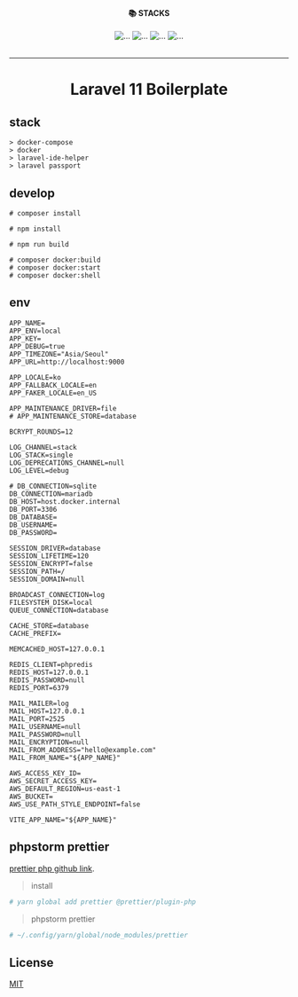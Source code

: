 <div align="center">

<div style="text-align: center;"><h4>📚 STACKS</h4></div>


<div style="text-align: center;">

<img src="https://img.shields.io/badge/php-525CBF?style=for-the-badge&logo=php&logoColor=black" alt="...">
<img src="https://img.shields.io/badge/laravel-525CBF?style=for-the-badge&logo=laravel&logoColor=black" alt="...">
<img src="https://img.shields.io/badge/docker-DEE0FA?style=for-the-badge&logo=docker&logoColor=black" alt="...">
<img src="https://img.shields.io/badge/mysql-1572B6?style=for-the-badge&logo=mysql&logoColor=black" alt="...">
</div>

<br />
<hr />

<h1 style="text-align: center;">Laravel 11 Boilerplate</h1>
</div>

## stack
```shell
> docker-compose
> docker
> laravel-ide-helper
> laravel passport 
```

## develop
```shell
# composer install

# npm install

# npm run build

# composer docker:build
# composer docker:start
# composer docker:shell
```

## env
```shell
APP_NAME=
APP_ENV=local
APP_KEY=
APP_DEBUG=true
APP_TIMEZONE="Asia/Seoul"
APP_URL=http://localhost:9000

APP_LOCALE=ko
APP_FALLBACK_LOCALE=en
APP_FAKER_LOCALE=en_US

APP_MAINTENANCE_DRIVER=file
# APP_MAINTENANCE_STORE=database

BCRYPT_ROUNDS=12

LOG_CHANNEL=stack
LOG_STACK=single
LOG_DEPRECATIONS_CHANNEL=null
LOG_LEVEL=debug

# DB_CONNECTION=sqlite
DB_CONNECTION=mariadb
DB_HOST=host.docker.internal
DB_PORT=3306
DB_DATABASE=
DB_USERNAME=
DB_PASSWORD=

SESSION_DRIVER=database
SESSION_LIFETIME=120
SESSION_ENCRYPT=false
SESSION_PATH=/
SESSION_DOMAIN=null

BROADCAST_CONNECTION=log
FILESYSTEM_DISK=local
QUEUE_CONNECTION=database

CACHE_STORE=database
CACHE_PREFIX=

MEMCACHED_HOST=127.0.0.1

REDIS_CLIENT=phpredis
REDIS_HOST=127.0.0.1
REDIS_PASSWORD=null
REDIS_PORT=6379

MAIL_MAILER=log
MAIL_HOST=127.0.0.1
MAIL_PORT=2525
MAIL_USERNAME=null
MAIL_PASSWORD=null
MAIL_ENCRYPTION=null
MAIL_FROM_ADDRESS="hello@example.com"
MAIL_FROM_NAME="${APP_NAME}"

AWS_ACCESS_KEY_ID=
AWS_SECRET_ACCESS_KEY=
AWS_DEFAULT_REGION=us-east-1
AWS_BUCKET=
AWS_USE_PATH_STYLE_ENDPOINT=false

VITE_APP_NAME="${APP_NAME}"
```

## phpstorm prettier

[prettier php github link](https://github.com/prettier/plugin-php).

> install

```bash
# yarn global add prettier @prettier/plugin-php
```

> phpstorm prettier

```bash
# ~/.config/yarn/global/node_modules/prettier
```

## License

[MIT](https://choosealicense.com/licenses/mit/)
